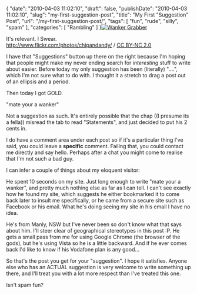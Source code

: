 {
    "date": "2010-04-03 11:02:10",
    "draft": false,
    "publishDate": "2010-04-03 11:02:10",
    "slug": "my-first-suggestion-post",
    "title": "My First \"Suggestion\" Post",
    "url": "\/my-first-suggestion-post\/",
    "tags": [
        "fun",
        "rude",
        "silly",
        "spam"
    ],
    "categories": [
        "Rambling"
    ]
}[![Wanker
Grabber](//farm3.static.flickr.com/2100/2150918984_1681622289.jpg)](http://www.flickr.com/photos/chipandandy/2150918984/)

It's relevant. I Swear.\
<span
about="http://www.flickr.com/photos/chipandandy/2150918984/"><http://www.flickr.com/photos/chipandandy/>
/ [CC BY-NC 2.0](http://creativecommons.org/licenses/by-nc/2.0/)</span>

I have that "Suggestions" button up there on the right because I'm
hoping that people might make my never ending search for *interesting*
stuff to write about easier. Before today my only suggestion has been
(literally) "....", which I'm not sure what to do with. I thought it a
stretch to drag a post out of an ellipsis and a period.

Then today I got GOLD.

"mate your a wanker"

Not a suggestion as such. It's entirely possible that the chap ((I
presume its a fella)) misread the tab to read "Statements", and just
decided to put his 2 cents in.

I do have a comment area under each post so if it's a particular thing
I've said, you could leave a **specific** comment. Failing that, you
could contact me directly and say hello. Perhaps after a chat you might
come to realise that I'm not such a bad guy.

I can infer a couple of things about my eloquent visitor:

He spent 10 seconds on my site. Just long enough to write "mate your a
wanker", and pretty much nothing else as far as I can tell. I can't see
exactly how he found my site, which suggests he either bookmarked it to
come back later to insult me specifically, or he came from a secure site
such as Facebook or his email. What he's doing seeing my site in his
email I have no idea.

He's from Manly, NSW but I've never been so don't know what that says
about him. I'll steer clear of geographical stereotypes in this post :P.
He gets a small pass from me for using Google Chrome (the browser of the
gods), but he's using Vista so he is a little backward. And if he ever
comes back I'd like to know if his Vodafone plan is any good...

So that's the post you get for your "suggestion". I hope it satisfies.
Anyone else who has an ACTUAL suggestion is very welcome to write
something up there, and I'll treat you with a lot more respect than I've
treated this one.

Isn't spam fun?